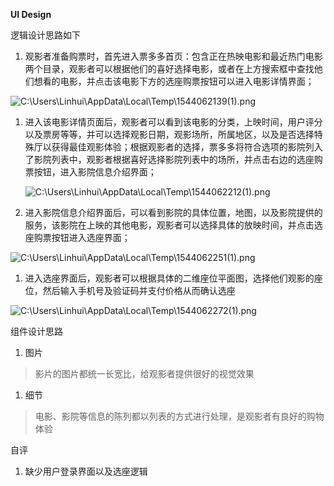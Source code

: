 **UI Design**

逻辑设计思路如下

1.  观影者准备购票时，首先进入票多多首页：包含正在热映电影和最近热门电影两个目录，观影者可以根据他们的喜好选择电影，或者在上方搜索框中查找他们想看的电影，并点击该电影下方的选座购票按钮可以进入电影详情界面；

![C:\\Users\\Linhui\\AppData\\Local\\Temp\\1544062139(1).png](media/b99c412772faf149eb40bdee2810102c.png)

1.  进入该电影详情页面后，观影者可以看到该电影的分类，上映时间，用户评分以及票房等等，并可以选择观影日期，观影场所，所属地区，以及是否选择特殊厅以获得最佳观影体验；根据观影者的选择，票多多将符合选项的影院列入了影院列表中，观影者根据喜好选择影院列表中的场所，并点击右边的选座购票按钮，进入影院信息介绍界面；

    ![C:\\Users\\Linhui\\AppData\\Local\\Temp\\1544062212(1).png](media/3812aba6b0349db6cb711ab7cc23e1de.png)

2.  进入影院信息介绍界面后，可以看到影院的具体位置，地图，以及影院提供的服务，该影院在上映的其他电影，观影者可以选择具体的放映时间，并点击选座购票按钮进入选座界面；

![C:\\Users\\Linhui\\AppData\\Local\\Temp\\1544062251(1).png](media/ad1df049f5c237168eb7266b81a720d8.png)

1.  进入选座界面后，观影者可以根据具体的二维座位平面图，选择他们观影的座位，然后输入手机号及验证码并支付价格从而确认选座

![C:\\Users\\Linhui\\AppData\\Local\\Temp\\1544062272(1).png](media/81ee66a829ea7c4f4fac1f1ff1327f41.png)

组件设计思路

1.  图片

>   影片的图片都统一长宽比，给观影者提供很好的视觉效果

1.  细节

>   电影、影院等信息的陈列都以列表的方式进行处理，是观影者有良好的购物体验

自评

1.  缺少用户登录界面以及选座逻辑
